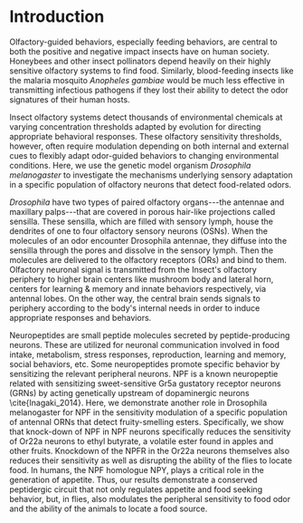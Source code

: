 # Introduction
Olfactory-guided behaviors, especially feeding behaviors, are central to both the positive and negative impact insects have on human society.
Honeybees and other insect pollinators depend heavily on their highly sensitive olfactory systems to find food.
Similarly, blood-feeding insects like the malaria mosquito _Anopheles gambiae_ would be much less effective in transmitting infectious pathogens if they lost their ability to detect the odor signatures of their human hosts.

Insect olfactory systems detect thousands of environmental chemicals at varying concentration thresholds adapted by evolution for directing appropriate behavioral responses.
These olfactory sensitivity thresholds, however, often require modulation depending on both internal and external cues to flexibly adapt odor-guided behaviors to changing environmental conditions.
Here, we use the genetic model organism _Drosophila melanogaster_ to investigate the mechanisms underlying sensory adaptation in a specific population of olfactory neurons that detect food-related odors.

_Drosophila_ have two types of paired olfactory organs---the antennae and maxillary palps---that are covered in porous hair-like projections called sensilla.
These sensilla, which are filled with sensory lymph, house the dendrites of one to four olfactory sensory neurons (OSNs).
When the molecules of an odor encounter Drosophila antennae, they diffuse into the sensilla through the pores and dissolve in the sensory lymph.
Then the molecules are delivered to the olfactory receptors (ORs) and bind to them.
Olfactory neuronal signal is transmitted from the Insect's olfactory periphery to higher brain centers like mushroom body and lateral horn, centers for learning & memory and innate behaviors respectively, via antennal lobes.
On the other way, the central brain sends signals to periphery according to the body's internal needs in order to induce appropriate responses and behaviors.

Neuropeptides are small peptide molecules secreted by peptide-producing neurons.
These are utilized for neuronal communication involved in food intake, metabolism, stress responses, reproduction, learning and memory, social behaviors, etc.
Some neuropeptides promote specific behavior by sensitizing the relevant peripheral neurons.
NPF is a known neuropeptie related with sensitizing sweet-sensitive Gr5a gustatory receptor neurons (GRNs) by acting genetically upstream of dopaminergic neurons \cite{Inagaki_2014}.
Here, we demonstrate another role in Drosophila melanogaster for NPF in the sensitivity modulation of a specific population of antennal ORNs that detect fruity-smelling esters.
Specifically, we show that knock-down of NPF in NPF neurons specifically reduces the sensitivity of Or22a neurons to ethyl butyrate, a volatile ester found in apples and other fruits.
Knockdown of the NPFR in the Or22a neurons themselves also reduces their sensitivity as well as disrupting the ability of the flies to locate food.
In humans, the NPF homologue NPY, plays a critical role in the generation of appetite.
Thus, our results demonstrate a conserved peptidergic circuit that not only regulates appetite and food seeking behavior, but, in flies, also modulates the peripheral sensitivity to food odor and the ability of the animals to locate a food source.